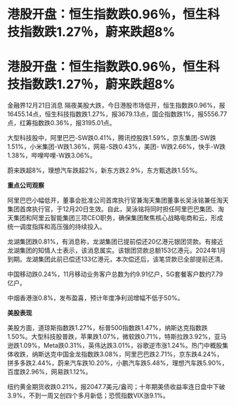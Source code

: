 # 港股开盘：恒生指数跌0.96％，恒生科技指数跌1.27％，蔚来跌超8%

# 港股开盘：恒生指数跌0.96％，恒生科技指数跌1.27％，蔚来跌超8%

金融界12月21日消息
隔夜美股大跌，今日港股市场低开，恒生指数跌0.96%，报16455.14点，恒生科技指数跌1.27%，报3679.13点，国企指数跌1%，报5556.77点，红筹指数跌0.36%，报3195.01点。

大型科技股中，阿里巴巴-SW跌0.41%，腾讯控股跌1.59%，京东集团-SW跌1.51%，小米集团-W跌1.36%，网易-S跌0.43%，美团-
W跌2.66%，快手-W跌1.38%，哔哩哔哩-W跌3.06%。

蔚来跌超8%，理想汽车跌超2%，新东方跌2.9%，东方甄选跌1.55%。

**重点公司观察**

阿里巴巴小幅低开，董事会批准公司首席执行官兼淘天集团董事长吴泳铭兼任淘天集团首席执行官，于12月20日生效。自此，吴泳铭将同时担任阿里巴巴集团、淘天集团和阿里云智能集团三项CEO职务，确保集团聚焦核心战略电商和云，形成统一调度指挥和高压强的持续投入。

龙湖集团跌0.81%，有消息称，龙湖集团已提前偿还20亿港元银团贷款。有接近龙湖集团的知情人士表示，该消息属实。该银团贷款总额153亿港元，2024年1月到期。龙湖集团此前已偿还133亿港元，本次偿还后，该笔贷款已全部提前还清。

中国移动跌0.24%，11月移动业务客户总数为约9.91亿户，5G套餐客户数约7.79亿户。

中烟香港涨0.8%，发布盈喜，预计年度净利润增幅不低于50%。

**美股表现**

美股方面，道琼斯指数跌1.27%，标普500指数跌1.47%，纳斯达克指数跌1.50%。大型科技股普跌，苹果跌1.07%，微软跌0.71%，特斯拉跌3.92%，亚马逊跌1.09%，Meta跌0.31%，英伟达跌3.01%，谷歌逆市涨1.24%。热门中概股集体收跌，纳斯达克中国金龙指数跌3.08%，阿里巴巴跌2.71%，京东跌4.24%，拼多多跌2.44%，蔚来汽车跌10.20%，小鹏汽车跌5.48%，理想汽车跌5.90%，百度跌2.96%，网易跌1.12%。

纽约黄金期货收跌0.21%，报2047.7美元/盎司；十年期美债收益率连日盘中下破3.9%，不到一周又创四个多月新低；恐慌指数VIX涨9.1%。

